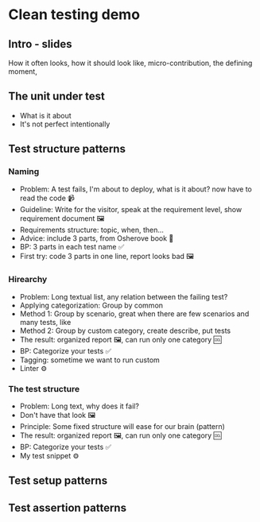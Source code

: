 # Clean testing demo

## Intro - slides

How it often looks, how it should look like, micro-contribution, the defining moment,

## The unit under test

- What is it about
- It's not perfect intentionally

## Test structure patterns

### Naming

- Problem: A test fails, I'm about to deploy, what is it about? now have to read the code 📹
- Guideline: Write for the visitor, speak at the requirement level, show requirement document 🖼
- Requirements structure: topic, when, then...
- Advice: include 3 parts, from Osherove book 📓
- BP: 3 parts in each test name ✅
- First try: code 3 parts in one line, report looks bad 🖼

### Hirearchy

- Problem: Long textual list, any relation between the failing test?
- Applying categorization: Group by common
- Method 1: Group by scenario, great when there are few scenarios and many tests, like
- Method 2: Group by custom category, create describe, put tests
- The result: organized report 🖼, can run only one category 🆒
- BP: Categorize your tests ✅
- Tagging: sometime we want to run custom
- Linter ⚙️

### The test structure

- Problem: Long text, why does it fail?
- Don't have that look 🖼
- Principle: Some fixed structure will ease for our brain (pattern)
- The result: organized report 🖼, can run only one category 🆒
- BP: Categorize your tests ✅
- My test snippet ⚙️

## Test setup patterns

## Test assertion patterns
